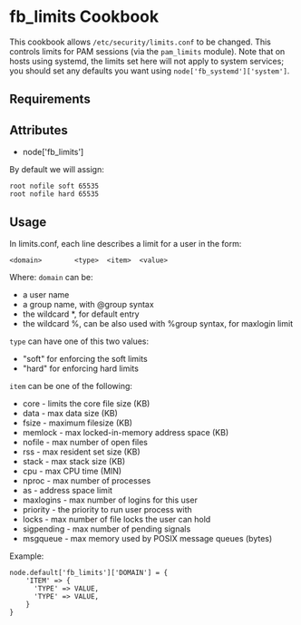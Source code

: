 fb_limits Cookbook
====================
This cookbook allows `/etc/security/limits.conf` to be changed. This controls
limits for PAM sessions (via the `pam_limits` module). Note that on hosts using
systemd, the limits set here will not apply to system services; you should set
any defaults you want using `node['fb_systemd']['system']`.

Requirements
------------

Attributes
----------
* node['fb_limits']

By default we will assign:

    root nofile soft 65535
    root nofile hard 65535

Usage
-----
In limits.conf, each line describes a limit for a user in the form:

    <domain>        <type>  <item>  <value>

Where:
`domain` can be:

* a user name
* a group name, with @group syntax
* the wildcard *, for default entry
* the wildcard %, can be also used with %group syntax,
  for maxlogin limit

`type` can have one of this two values:

* "soft" for enforcing the soft limits
* "hard" for enforcing hard limits

`item` can be one of the following:

* core - limits the core file size (KB)
* data - max data size (KB)
* fsize - maximum filesize (KB)
* memlock - max locked-in-memory address space (KB)
* nofile - max number of open files
* rss - max resident set size (KB)
* stack - max stack size (KB)
* cpu - max CPU time (MIN)
* nproc - max number of processes
* as - address space limit
* maxlogins - max number of logins for this user
* priority - the priority to run user process with
* locks - max number of file locks the user can hold
* sigpending - max number of pending signals
* msgqueue - max memory used by POSIX message queues (bytes)

Example:

    node.default['fb_limits']['DOMAIN'] = {
        'ITEM' => {
          'TYPE' => VALUE,
          'TYPE' => VALUE,
        }
    }
